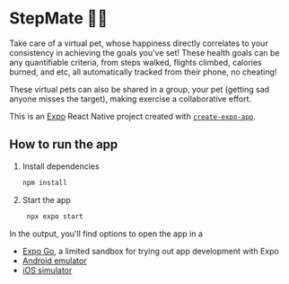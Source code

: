 # StepMate 🚶🐶

Take care of a virtual pet, whose happiness directly correlates to your consistency in achieving the goals you’ve set! These health goals can be any quantifiable criteria, from steps walked, flights climbed, calories burned, and etc, all automatically tracked from their phone, no cheating!

These virtual pets can also be shared in a group, your pet (getting sad anyone misses the target), making exercise a collaborative effort.

This is an [Expo](https://expo.dev) React Native project created with [`create-expo-app`](https://www.npmjs.com/package/create-expo-app).

## How to run the app

1. Install dependencies

   ```bash
   npm install
   ```

2. Start the app

   ```bash
    npx expo start
   ```

In the output, you'll find options to open the app in a

- [Expo Go](https://expo.dev/go), a limited sandbox for trying out app development with Expo
- [Android emulator](https://docs.expo.dev/workflow/android-studio-emulator/)
- [iOS simulator](https://docs.expo.dev/workflow/ios-simulator/)
